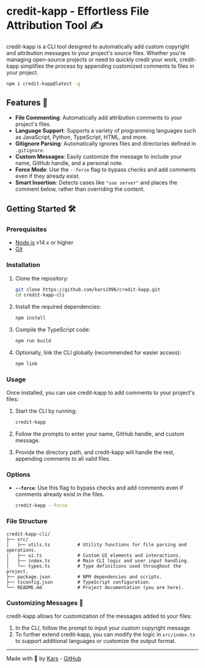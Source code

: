 # credit-kapp - Effortless File Attribution Tool ✍️

credit-kapp is a CLI tool designed to automatically add custom copyright and attribution messages to your project's source files. Whether you're managing open-source projects or need to quickly credit your work, credit-kapp simplifies the process by appending customized comments to files in your project.

```bash
npm i credit-kapp@latest -g
```

## Features 🌟
- **File Commenting**: Automatically add attribution comments to your project's files.
- **Language Support**: Supports a variety of programming languages such as JavaScript, Python, TypeScript, HTML, and more.
- **Gitignore Parsing**: Automatically ignores files and directories defined in `.gitignore`.
- **Custom Messages**: Easily customize the message to include your name, GitHub handle, and a personal note.
- **Force Mode**: Use the `--force` flag to bypass checks and add comments even if they already exist.
- **Smart Insertion**: Detects cases like `"use server"` and places the comment below, rather than overriding the content.

## Getting Started 🛠️

### Prerequisites
- [Node.js](https://nodejs.org/) v14.x or higher
- [Git](https://git-scm.com/)

### Installation

1. Clone the repository:
   ```bash
   git clone https://github.com/kars1996/credit-kapp.git
   cd credit-kapp-cli
   ```

2. Install the required dependencies:
   ```bash
   npm install
   ```

3. Compile the TypeScript code:
   ```bash
   npm run build
   ```

4. Optionally, link the CLI globally (recommended for easier access):
   ```bash
   npm link
   ```

### Usage

Once installed, you can use credit-kapp to add comments to your project's files:

1. Start the CLI by running:
   ```bash
   credit-kapp
   ```

2. Follow the prompts to enter your name, GitHub handle, and custom message.

3. Provide the directory path, and credit-kapp will handle the rest, appending comments to all valid files.

### Options

- **`--force`**: Use this flag to bypass checks and add comments even if comments already exist in the files.
   ```bash
   credit-kapp --force
   ```

### File Structure

```plaintext
credit-kapp-cli/
├── src/
│   ├── utils.ts          # Utility functions for file parsing and operations.
│   ├── ui.ts             # Custom UI elements and interactions.
│   ├── index.ts          # Main CLI logic and user input handling.
│   └── types.ts          # Type definitions used throughout the project.
├── package.json          # NPM dependencies and scripts.
├── tsconfig.json         # TypeScript configuration.
└── README.md             # Project documentation (you are here).
```

### Customizing Messages 🧩

credit-kapp allows for customization of the messages added to your files:

1. In the CLI, follow the prompt to input your custom copyright message.
2. To further extend credit-kapp, you can modify the logic in `src/index.ts` to support additional languages or customize the output format.

---

Made with 💙 by [Kars](https://kars.bio) - [GitHub](https://github.com/Kars1996)